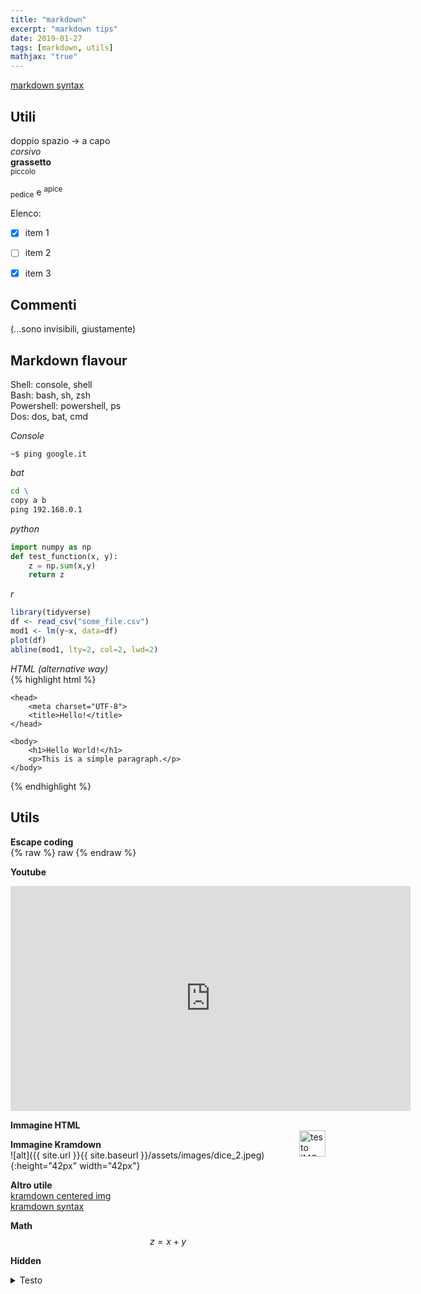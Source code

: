 ```yaml
---
title: "markdown"
excerpt: "markdown tips"
date: 2019-01-27
tags: [markdown, utils]
mathjax: "true"
---
```



[markdown syntax](https://daringfireball.net/projects/markdown/syntax/)  

## Utili
doppio spazio → a capo  
*corsivo*  
**grassetto**  
<small>piccolo</small>  

<sub>pedice</sub> e <sup>apice</sup>  

Elenco:  
- [x] item 1
- [ ] item 2
- [x] item 3



## Commenti

[comment]: # (Questo è un commento, non verrà incluso. Necessita di una linea vuota prima del commento)

[comment]: <> (Questo è un commento, non verrà incluso. Necessita di una linea vuota prima del commento. GitHub rifiuta <>)

[//]: # (Questa sintassi funziona come un commento, e non apparirà in alcun output)

<!--- 
Questo è un commento, non sarà incluso
--->

(...sono invisibili, giustamente)


## Markdown flavour
Shell:      console, shell  
Bash:       bash, sh, zsh  
Powershell: powershell, ps  
Dos:        dos, bat, cmd  

*Console*  
```console
~$ ping google.it
```

*bat*  
```bat
cd \
copy a b
ping 192.168.0.1
```

*python*  
```python
import numpy as np
def test_function(x, y):
    z = np.sum(x,y)
    return z
```

*r*  
```r
library(tidyverse)
df <- read_csv("some_file.csv")
mod1 <- lm(y~x, data=df)
plot(df)
abline(mod1, lty=2, col=2, lwd=2)
```

*HTML (alternative way)*  
{% highlight html %}
<!DOCTYPE html>
<html lang="en">

    <head>
        <meta charset="UTF-8">
        <title>Hello!</title>
    </head>

    <body>
        <h1>Hello World!</h1>
        <p>This is a simple paragraph.</p>
    </body>

</html>
{% endhighlight %}



## Utils

**Escape coding**  
{% raw %} raw {% endraw %}


**Youtube**  
<iframe width="640" height="360" 
src="https://www.youtube-nocookie.com/embed/uVv7c8qOTa0?controls=0&amp;showinfo=0" 
frameborder="0" allowfullscreen></iframe>
<br/>


**Immagine HTML**  
<img src="{{ site.url }}{{ site.baseurl }}/assets/images/dice_2.jpeg" 
alt="testo IMG"
align="right"
height="42"
width="42">


**Immagine Kramdown**  
![alt]({{ site.url }}{{ site.baseurl }}/assets/images/dice_2.jpeg){:height="42px" width="42px"}

**Altro utile**  
[kramdown centered img](https://stackoverflow.com/questions/39021630/kramdown-how-can-i-set-the-location-of-the-image)  
[kramdown syntax](https://kramdown.gettalong.org/quickref.html)

**Math**  
$$z=x+y$$

**Hidden**
<details>
<summary>
Testo
</summary>
<span style="color: #f2cf4a; font-family: Babas; font-size: 2em;">Hello</span>
</details>
